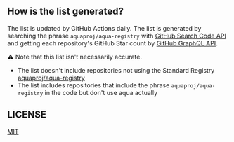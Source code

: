## How is the list generated?

The list is updated by GitHub Actions daily.
The list is generated by searching the phrase `aquaproj/aqua-registry` with [GitHub Search Code API](https://docs.github.com/en/rest/search/search?apiVersion=2022-11-28#search-code) and getting each repository's GitHub Star count by [GitHub GraphQL API](https://docs.github.com/graphql).

:warning: Note that this list isn't necessarily accurate.

- The list doesn't include repositories not using the Standard Registry [aquaproj/aqua-registry](https://github.com/aquaproj/aqua-registry)
- The list includes repositories that include the phrase `aquaproj/aqua-registry` in the code but don't use aqua actually

## LICENSE

[MIT](LICENSE)
